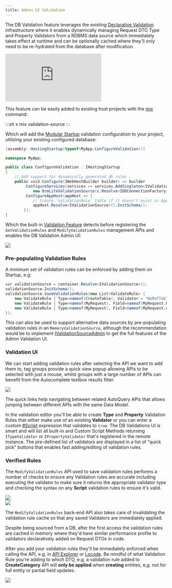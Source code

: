 ```yaml
---
title: Admin UI Validation
---
```


The DB Validation feature leverages the existing [Declarative Validation](/declarative-validation) infrastructure where it enables dynamically managing Request DTO Type and Property Validators from a RDBMS data source which immediately takes effect at runtime and can be optionally cached where they'll only need to be re-hydrated from the database after modification.

<iframe class="video-hd" src="https://www.youtube.com/embed/W5OJAlOxH98" frameborder="0" allow="accelerometer; autoplay; clipboard-write; encrypted-media; gyroscope; picture-in-picture" allowfullscreen></iframe>

This feature can be easily added to existing host projects with the [mix](/mix-tool) command:

:::sh
x mix validation-source
:::

Which will add the [Modular Startup](/modular-startup) validation configuration to your project, utilizing your existing configured database:

```csharp
[assembly: HostingStartup(typeof(MyApp.ConfigureValidation))]

namespace MyApp;

public class ConfigureValidation : IHostingStartup
{
    // Add support for dynamically generated db rules
    public void Configure(IWebHostBuilder builder) => builder
        .ConfigureServices(services => services.AddSingleton<IValidationSource>(c =>
            new OrmLiteValidationSource(c.Resolve<IDbConnectionFactory>(), HostContext.LocalCache)))
        .ConfigureAppHost(appHost => {
            // Create `ValidationRule` table if it doesn't exist in AppHost.Configure() or Modular Startup
            appHost.Resolve<IValidationSource>().InitSchema();
        });
}
```

Which the built-in [Validation Feature](/validation.html#validation-feature) detects before registering the `GetValidationRules` and `ModifyValidationRules` management APIs and enables the DB Validation Admin UI:

<div class="block p-4 rounded shadow">
    <img src="/images/admin-ui/validation-empty.png">
</div>

### Pre-populating Validation Rules

A minimum set of validation rules can be enforced by adding them on Startup, e.g:

```csharp
var validationSource = container.Resolve<IValidationSource>();
validationSource.InitSchema();
validationSource.SaveValidationRules(new List<ValidateRule> {
    new ValidateRule { Type=nameof(CreateTable), Validator = "NoRefTableReferences" },
    new ValidateRule { Type=nameof(MyRequest), Field=nameof(MyRequest.LastName), Validator = "NotNull" },
    new ValidateRule { Type=nameof(MyRequest), Field=nameof(MyRequest.Age), Validator = "InclusiveBetween(13,100)" },
});
```

This can also be used to support alternative data sources by pre-populating validation rules in an `MemoryValidationSource`, although the recommendation would be to implement [IValidationSourceAdmin](https://github.com/ServiceStack/ServiceStack/blob/main/ServiceStack/src/ServiceStack.Interfaces/ValidationRule.cs) to get the full features of the Admin Validation UI.

### Validation UI

We can start adding validation rules after selecting the API we want to add them to, tag groups provide a quick view popup allowing APIs to be selected with just a mouse, whilst groups with a large number of APIs can benefit from the Autocomplete textbox results filter.

<div class="block p-4 rounded shadow">
    <img src="/images/admin-ui/validation-category.png">
</div>

The quick links help navigating between related AutoQuery APIs that allows jumping between different APIs with the same Data Model.

In the validation editor you'll be able to create **Type** and **Property** Validation Rules that either make use of an existing **Validator** or you can enter a custom [#Script](https://sharpscript.net) expression that validates to `true`. The DB Validationo UI is smart and will list all built-in and Custom Script Methods returning `ITypeValidator` or `IPropertyValidator` that's registered in the remote instance. The pre-defined list of validators are displayed in a list of "quick pick" buttons that enables fast adding/editing of validation rules.

### Verified Rules

The `ModifyValidationRules` API used to save validation rules performs a number of checks to ensure any Validation rules are accurate including executing the validator to make sure it returns the appropriate validator type and checking the syntax on any **Script** validation rules to ensure it's valid.

<div class="block p-4 rounded shadow">
    <img src="/images/admin-ui/validation-category-CategoryName.png">
</div>

<div class="mt-4 block p-4 rounded shadow">
    <img src="/images/admin-ui/validation-category-Type.png">
</div>


The `ModifyValidationRules` back-end API also takes care of invalidating the validation rule cache so that any saved Validators are immediately applied. 

Despite being sourced from a DB, after the first access the validation rules are cached in memory where they'd have similar performance profile to validators declaratively added on Request DTOs in code.

After you add your validation rules they'll be immediately enforced when calling the API, e.g. in [API Explorer](/api-explorer) or [Locode](/locode/). Be mindful of what Validation Rule you're adding to which DTO, e.g. a validation rule added to **CreateCategory** API will **only be applied** when **creating** entities, e,g. not for full entity or partial field updates.

<div class="mt-4 block p-4 rounded shadow">
    <img src="/images/admin-ui/validation-category-create.png">
</div>
